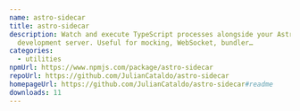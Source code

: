 ```yaml
---
name: astro-sidecar
title: astro-sidecar
description: Watch and execute TypeScript processes alongside your Astro
  development server. Useful for mocking, WebSocket, bundler…
categories:
  - utilities
npmUrl: https://www.npmjs.com/package/astro-sidecar
repoUrl: https://github.com/JulianCataldo/astro-sidecar
homepageUrl: https://github.com/JulianCataldo/astro-sidecar#readme
downloads: 11
---
```

